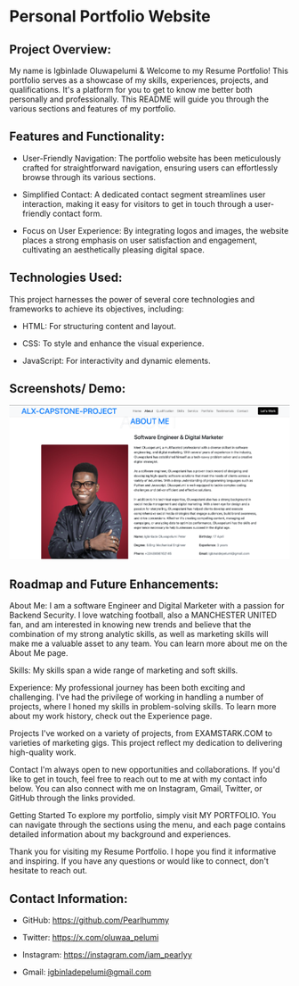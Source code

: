 # Personal Portfolio Website

## Project Overview:

My name is Igbinlade Oluwapelumi & Welcome to my Resume Portfolio! 
This portfolio serves as a showcase of my skills, experiences, projects, and qualifications. It's a platform for you to get to know me better both personally and professionally. This README will guide you through the various sections and features of my portfolio.

## Features and Functionality:

+ User-Friendly Navigation: The portfolio website has been meticulously crafted for straightforward navigation, ensuring users can effortlessly browse through its various sections.
- Simplified Contact: A dedicated contact segment streamlines user interaction, making it easy for visitors to get in touch through a user-friendly contact form.
* Focus on User Experience: By integrating logos and images, the website places a strong emphasis on user satisfaction and engagement, cultivating an aesthetically pleasing digital space.

## Technologies Used:

This project harnesses the power of several core technologies and frameworks to achieve its objectives, including:

+ HTML: For structuring content and layout.
- CSS: To style and enhance the visual experience.
* JavaScript: For interactivity and dynamic elements.


## Screenshots/ Demo:

![Alt text](<Screen Shot 2023-11-05 at 11.24.30 AM.png>)


## Roadmap and Future Enhancements:

About Me: I am a software Engineer and Digital Marketer with a passion for Backend Security. I love watching football, also a MANCHESTER UNITED fan, and am interested in knowing new trends and believe that the combination of my strong analytic skills, as well as marketing skills will make me a valuable asset to any team. You can learn more about me on the About Me page.

Skills: My skills span a wide range of marketing and soft skills.

Experience: My professional journey has been both exciting and challenging. I've had the privilege of working in handling a number of projects, where I honed my skills in problem-solving skills. To learn more about my work history, check out the Experience page.

Projects I've worked on a variety of projects, from EXAMSTARK.COM to varieties of marketing gigs. This project reflect my dedication to delivering high-quality work.

Contact I'm always open to new opportunities and collaborations. If you'd like to get in touch, feel free to reach out to me at with my contact info below. You can also connect with me on Instagram, Gmail, Twitter, or GitHub through the links provided.

Getting Started To explore my portfolio, simply visit MY PORTFOLIO. You can navigate through the sections using the menu, and each page contains detailed information about my background and experiences.

Thank you for visiting my Resume Portfolio. I hope you find it informative and inspiring. If you have any questions or would like to connect, don't hesitate to reach out.

## Contact Information:

+ GitHub: https://github.com/Pearlhummy
- Twitter: https://x.com/oluwaa_pelumi
* Instagram: https://instagram.com/iam_pearlyy
- Gmail: igbinladepelumi@gmail.com